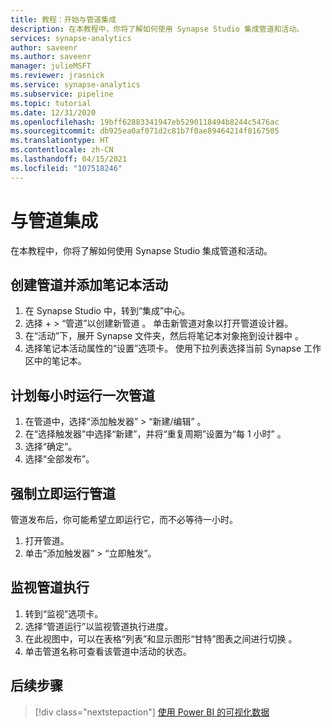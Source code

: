 ```yaml
---
title: 教程：开始与管道集成
description: 在本教程中，你将了解如何使用 Synapse Studio 集成管道和活动。
services: synapse-analytics
author: saveenr
ms.author: saveenr
manager: julieMSFT
ms.reviewer: jrasnick
ms.service: synapse-analytics
ms.subservice: pipeline
ms.topic: tutorial
ms.date: 12/31/2020
ms.openlocfilehash: 19bff62883341947eb5290118494b8244c5476ac
ms.sourcegitcommit: db925ea0af071d2c81b7f0ae89464214f8167505
ms.translationtype: HT
ms.contentlocale: zh-CN
ms.lasthandoff: 04/15/2021
ms.locfileid: "107518246"
---
```

# <a name="integrate-with-pipelines"></a>与管道集成

在本教程中，你将了解如何使用 Synapse Studio 集成管道和活动。 

## <a name="create-a-pipeline-and-add-a-notebook-activity"></a>创建管道并添加笔记本活动

1. 在 Synapse Studio 中，转到“集成”中心。
1. 选择 + > “管道”以创建新管道 。 单击新管道对象以打开管道设计器。
1. 在“活动”下，展开 Synapse 文件夹，然后将笔记本对象拖到设计器中  。
1. 选择笔记本活动属性的“设置”选项卡。 使用下拉列表选择当前 Synapse 工作区中的笔记本。

## <a name="schedule-the-pipeline-to-run-every-hour"></a>计划每小时运行一次管道

1. 在管道中，选择“添加触发器” > “新建/编辑” 。
1. 在“选择触发器”中选择“新建”，并将“重复周期”设置为“每 1 小时”  。
1. 选择“确定”。 
1. 选择“全部发布”。 

## <a name="forcing-a-pipeline-to-run-immediately"></a>强制立即运行管道

管道发布后，你可能希望立即运行它，而不必等待一小时。

1. 打开管道。
1. 单击“添加触发器” > “立即触发”。

## <a name="monitor-pipeline-execution"></a>监视管道执行

1. 转到“监视”选项卡。
1. 选择“管道运行”以监视管道执行进度。
1. 在此视图中，可以在表格“列表”和显示图形“甘特”图表之间进行切换 。 
1. 单击管道名称可查看该管道中活动的状态。

## <a name="next-steps"></a>后续步骤

> [!div class="nextstepaction"]
> [使用 Power BI 的可视化数据](get-started-visualize-power-bi.md)
